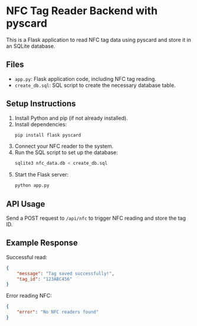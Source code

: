 # NFC Tag Reader Backend with pyscard

This is a Flask application to read NFC tag data using pyscard and store it in an SQLite database.

## Files
- `app.py`: Flask application code, including NFC tag reading.
- `create_db.sql`: SQL script to create the necessary database table.

## Setup Instructions
1. Install Python and pip (if not already installed).
2. Install dependencies:
   ```bash
   pip install flask pyscard
   ```
3. Connect your NFC reader to the system.
4. Run the SQL script to set up the database:
   ```bash
   sqlite3 nfc_data.db < create_db.sql
   ```
5. Start the Flask server:
   ```bash
   python app.py
   ```

## API Usage
Send a POST request to `/api/nfc` to trigger NFC reading and store the tag ID.

## Example Response
Successful read:
```json
{
    "message": "Tag saved successfully!",
    "tag_id": "123ABC456"
}
```

Error reading NFC:
```json
{
    "error": "No NFC readers found"
}
```
